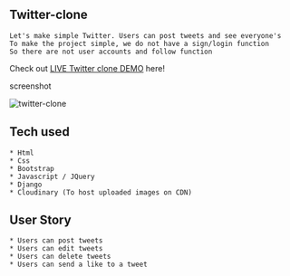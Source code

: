 ## Twitter-clone
```
Let's make simple Twitter. Users can post tweets and see everyone's
To make the project simple, we do not have a sign/login function
So there are not user accounts and follow function
```
Check out [LIVE Twitter clone DEMO](https://estabrok-twitter-clone.herokuapp.com/) here!

screenshot

![twitter-clone](https://user-images.githubusercontent.com/59147362/159333282-74ca43c2-31ac-4534-aec1-41a4ce95458d.png)

## Tech used
```
* Html
* Css
* Bootstrap
* Javascript / JQuery
* Django
* Cloudinary (To host uploaded images on CDN)
```
## User Story
```
* Users can post tweets
* Users can edit tweets
* Users can delete tweets
* Users can send a like to a tweet
```
